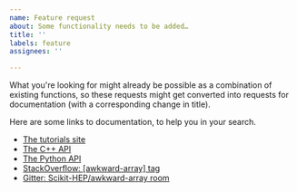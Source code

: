 ```yaml
---
name: Feature request
about: Some functionality needs to be added…
title: ''
labels: feature
assignees: ''

---
```


What you're looking for might already be possible as a combination of existing functions, so these requests might get converted into requests for documentation (with a corresponding change in title).

Here are some links to documentation, to help you in your search.

   * [The tutorials site](https://awkward-array.org/)
   * [The C++ API](https://awkward-array.readthedocs.io/en/latest/_static/index.html)
   * [The Python API](https://awkward-array.readthedocs.io/en/latest/index.html)
   * [StackOverflow: [awkward-array] tag](https://stackoverflow.com/questions/tagged/awkward-array)
   * [Gitter: Scikit-HEP/awkward-array room](https://gitter.im/Scikit-HEP/awkward-array)
